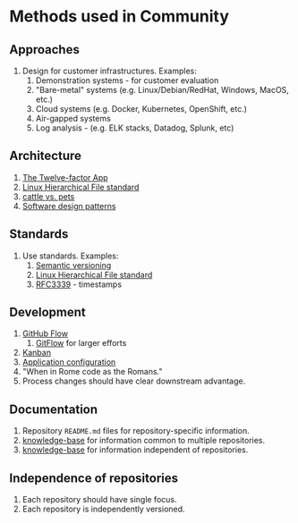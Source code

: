 # Methods used in Community

## Approaches

1. Design for customer infrastructures.
   Examples:
    1. Demonstration systems - for customer evaluation
    1. "Bare-metal" systems  (e.g. Linux/Debian/RedHat, Windows, MacOS, etc.)
    1. Cloud systems (e.g. Docker, Kubernetes, OpenShift, etc.)
    1. Air-gapped systems
    1. Log analysis - (e.g. ELK stacks, Datadog, Splunk, etc)

## Architecture

1. [The Twelve-factor App](../../WHATIS/twelve-factor-app.md)
1. [Linux Hierarchical File standard](../../WHATIS/linux-filesystem-hierarchy-standard.md)
1. [cattle vs. pets](../../WHATIS/cattle-vs-pets.md)
1. [Software design patterns](../../WHATIS/software-design-patterns.md)

## Standards

1. Use standards.
   Examples:
    1. [Semantic versioning](../../WHATIS/semantic-versioning.md)
    1. [Linux Hierarchical File standard](../../WHATIS/linux-filesystem-hierarchy-standard.md)
    1. [RFC3339](../../WHATIS/rfc3339.md) - timestamps

## Development

1. [GitHub Flow](../../WHATIS/github-flow.md)
   1. [GitFlow](../../WHATIS/gitflow.md) for larger efforts
1. [Kanban](../../WHATIS/kanban.md)
1. [Application configuration](../../WHATIS/application-configuration.md)
1. "When in Rome code as the Romans."
1. Process changes should have clear downstream advantage.

## Documentation

1. Repository `README.md` files for repository-specific information.
1. [knowledge-base](https://github.com/Senzing/knowledge-base/) for information
   common to multiple repositories.
1. [knowledge-base](https://github.com/Senzing/knowledge-base/) for information
   independent of repositories.

## Independence of repositories

1. Each repository should have single focus.
1. Each repository is independently versioned.
